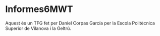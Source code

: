 # Informes6MWT
Aquest és un TFG fet per Daniel Corpas García per la Escola Politècnica Superior de Vilanova i la Geltrú.
